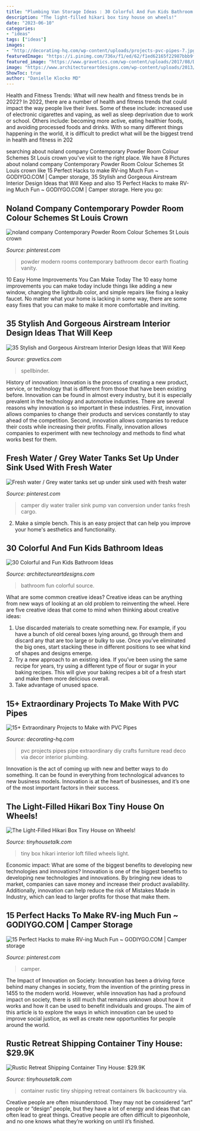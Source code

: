 ```yaml
---
title: "Plumbing Van Storage Ideas : 30 Colorful And Fun Kids Bathroom Ideas"
description: "The light-filled hikari box tiny house on wheels!"
date: "2023-06-10"
categories:
- "ideas"
tags: ["ideas"]
images:
- "http://decorating-hq.com/wp-content/uploads/projects-pvc-pipes-7.jpg"
featuredImage: "https://i.pinimg.com/736x/f1/ed/62/f1ed62165f22987bbb9f79ff1420b8f0.jpg"
featured_image: "https://www.gravetics.com/wp-content/uploads/2017/08/Design-Ideas-for-Camper-Van.jpg"
image: "https://www.architectureartdesigns.com/wp-content/uploads/2013/07/77-630x757.jpg"
ShowToc: true
author: "Danielle Klocko MD"
---
```



Health and Fitness Trends: What will new health and fitness trends be in 2022?
In 2022, there are a number of health and fitness trends that could impact the way people live their lives. Some of these include: increased use of electronic cigarettes and vaping, as well as sleep deprivation due to work or school. Others include: becoming more active, eating healthier foods, and avoiding processed foods and drinks. With so many different things happening in the world, it is difficult to predict what will be the biggest trend in health and fitness in 202
	

		
searching about noland company Contemporary Powder Room Colour Schemes St Louis crown you've visit to the right place. We have 8 Pictures about noland company Contemporary Powder Room Colour Schemes St Louis crown like 15 Perfect Hacks to make RV-ing Much Fun ~ GODIYGO.COM | Camper storage, 35 Stylish and Gorgeous Airstream Interior Design Ideas that Will Keep and also 15 Perfect Hacks to make RV-ing Much Fun ~ GODIYGO.COM | Camper storage. Here you go:
		
    
## Noland Company Contemporary Powder Room Colour Schemes St Louis Crown

<img loading=lazy src="https://i.pinimg.com/736x/3a/bd/ef/3abdefb75ca641a089c0223470c58c19--modern-powder-rooms-modern-bathrooms.jpg" onerror="this.onerror=null;this.src='https://tse4.mm.bing.net/th?id=OIP.e0HbN31arsFJvcDKy-kt1QHaLJ&amp;pid=15.1';" alt="noland company Contemporary Powder Room Colour Schemes St Louis crown">

_Source: pinterest.com_

>powder modern rooms contemporary bathroom decor earth floating vanity. 

	

10 Easy Home Improvements You Can Make Today
The 10 easy home improvements you can make today include things like adding a new window, changing the lightbulb color, and simple repairs like fixing a leaky faucet. No matter what your home is lacking in some way, there are some easy fixes that you can make to make it more comfortable and inviting.

    
## 35 Stylish And Gorgeous Airstream Interior Design Ideas That Will Keep

<img loading=lazy src="https://www.gravetics.com/wp-content/uploads/2017/08/Design-Ideas-for-Camper-Van.jpg" onerror="this.onerror=null;this.src='https://tse1.mm.bing.net/th?id=OIP.KOQhNcaCe3tRm1_ASQwgoAHaLH&amp;pid=15.1';" alt="35 Stylish and Gorgeous Airstream Interior Design Ideas that Will Keep">

_Source: gravetics.com_

>spellbinder. 

	

History of innovation:
Innovation is the process of creating a new product, service, or technology that is different from those that have been existing before. Innovation can be found in almost every industry, but it is especially prevalent in the technology and automotive industries. There are several reasons why innovation is so important in these industries. First, innovation allows companies to change their products and services constantly to stay ahead of the competition. Second, innovation allows companies to reduce their costs while increasing their profits. Finally, innovation allows companies to experiment with new technology and methods to find what works best for them.

    
## Fresh Water / Grey Water Tanks Set Up Under Sink Used With Fresh Water

<img loading=lazy src="https://i.pinimg.com/736x/12/8b/dc/128bdc41b40826343c8292977c940292--diy-camper-camper-van.jpg" onerror="this.onerror=null;this.src='https://tse1.mm.bing.net/th?id=OIP.uIDPb1RnoTyzl_WLPDPLXAHaJ4&amp;pid=15.1';" alt="Fresh water / Grey water tanks set up under sink used with fresh water">

_Source: pinterest.com_

>camper diy water trailer sink pump van conversion under tanks fresh cargo. 

	

2. Make a simple bench. This is an easy project that can help you improve your home's aesthetics and functionality. 

    
## 30 Colorful And Fun Kids Bathroom Ideas

<img loading=lazy src="https://www.architectureartdesigns.com/wp-content/uploads/2013/07/77-630x757.jpg" onerror="this.onerror=null;this.src='https://tse2.mm.bing.net/th?id=OIP.lYpwhD-k9MFTvHuVXvOTaQHaI5&amp;pid=15.1';" alt="30 Colorful and Fun Kids Bathroom Ideas">

_Source: architectureartdesigns.com_

>bathroom fun colorful source. 

	

What are some common creative ideas?
Creative ideas can be anything from new ways of looking at an old problem to reinventing the wheel. Here are five creative ideas that come to mind when thinking about creative ideas: 
1. Use discarded materials to create something new. For example, if you have a bunch of old cereal boxes lying around, go through them and discard any that are too large or bulky to use. Once you’ve eliminated the big ones, start stacking these in different positions to see what kind of shapes and designs emerge.
2. Try a new approach to an existing idea. If you’ve been using the same recipe for years, try using a different type of flour or sugar in your baking recipes. This will give your baking recipes a bit of a fresh start and make them more delicious overall.
3. Take advantage of unused space.

    
## 15+ Extraordinary Projects To Make With PVC Pipes

<img loading=lazy src="http://decorating-hq.com/wp-content/uploads/projects-pvc-pipes-7.jpg" onerror="this.onerror=null;this.src='https://tse2.mm.bing.net/th?id=OIP.Lwa5eyuuzHGgO8VtL9p4uwHaLH&amp;pid=15.1';" alt="15+ Extraordinary Projects to Make with PVC Pipes">

_Source: decorating-hq.com_

>pvc projects pipes pipe extraordinary diy crafts furniture read deco via decor interior plumbing. 

	

Innovation is the act of coming up with new and better ways to do something. It can be found in everything from technological advances to new business models. Innovation is at the heart of businesses, and it’s one of the most important factors in their success.

    
## The Light-Filled Hikari Box Tiny House On Wheels!

<img loading=lazy src="https://tinyhousetalk.com/wp-content/uploads/Hikari-Box-Tiny-House-Interior-From-Guest-Loft-600x900.jpg" onerror="this.onerror=null;this.src='https://tse1.mm.bing.net/th?id=OIP.33HSZiE1Dy-eqhYV_7SsaQHaLH&amp;pid=15.1';" alt="The Light-Filled Hikari Box Tiny House on Wheels!">

_Source: tinyhousetalk.com_

>tiny box hikari interior loft filled wheels light. 

	

Economic impact: What are some of the biggest benefits to developing new technologies and innovations?
Innovation is one of the biggest benefits to developing new technologies and innovations. By bringing new ideas to market, companies can save money and increase their product availability. Additionally, innovation can help reduce the risk of Mistakes Made in Industry, which can lead to larger profits for those that make them.

    
## 15 Perfect Hacks To Make RV-ing Much Fun ~ GODIYGO.COM | Camper Storage

<img loading=lazy src="https://i.pinimg.com/736x/f1/ed/62/f1ed62165f22987bbb9f79ff1420b8f0.jpg" onerror="this.onerror=null;this.src='https://tse2.mm.bing.net/th?id=OIP.peNT-eN89e7J6JTj_pgFxQHaJ3&amp;pid=15.1';" alt="15 Perfect Hacks to make RV-ing Much Fun ~ GODIYGO.COM | Camper storage">

_Source: pinterest.com_

>camper. 

	

The Impact of Innovation on Society:
Innovation has been a driving force behind many changes in society, from the invention of the printing press in 1455 to the modern world. However, while innovation has had a profound impact on society, there is still much that remains unknown about how it works and how it can be used to benefit individuals and groups. The aim of this article is to explore the ways in which innovation can be used to improve social justice, as well as create new opportunities for people around the world.

    
## Rustic Retreat Shipping Container Tiny House: $29.9K

<img loading=lazy src="http://tinyhousetalk.com/wp-content/uploads/Rustic-Retreat-Shipping-Container-Tiny-House-005-600x800.jpg" onerror="this.onerror=null;this.src='https://tse4.mm.bing.net/th?id=OIP.vdQwyWxZeTg_rFoN--BJTQHaJ4&amp;pid=15.1';" alt="Rustic Retreat Shipping Container Tiny House: $29.9K">

_Source: tinyhousetalk.com_

>container rustic tiny shipping retreat containers 9k backcountry via. 

	

Creative people are often misunderstood. They may not be considered “art” people or “design” people, but they have a lot of energy and ideas that can often lead to great things. Creative people are often difficult to pigeonhole, and no one knows what they’re working on until it’s finished.

